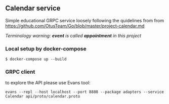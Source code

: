 ## Calendar service ##

Simple educational GRPC service loosely following the quidelines from
from https://github.com/OtusTeam/Go/blob/master/project-calendar.md

*Terminology warning: **event** is called **appointment** in this project*

### Local setup by docker-compose
```shell script
$ docker-compose up --build
```

### GRPC client ###
to explore the API please use Evans tool:
```shell script
evans --repl --host localhost --port 8888 --package adapters --service Calendar api/proto/calendar.proto
```

